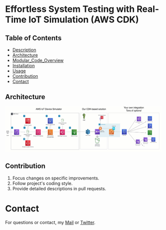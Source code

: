 # Effortless System Testing with Real-Time IoT Simulation (AWS CDK)
 
## Table of Contents  

- [Description](#description) 
- [Architecture](#architecture)
- [Modular_Code_Overview](#modular_code_overview)
- [Installation](#installation)
- [Usage](#usage)  
- [Contribution](#contribution) 
- [Contact](#contact)


## Architecture

![diagram](https://github.com/diegovillatoromx/Real-Time-IoT-Simulation/blob/main/architecture.png)

## Contribution
  1. Focus changes on specific improvements.
  2. Follow project's coding style.
  3. Provide detailed descriptions in pull requests.
     
# Contact
For questions or contact, my [Mail](diegovillatormx@gmail.com) or [Twitter](https://twitter.com/diegovillatomx). 


  
